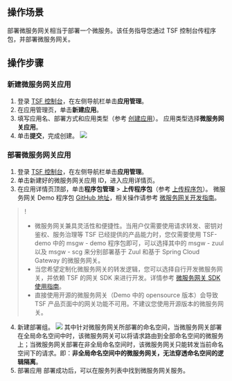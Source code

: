 ## 操作场景
部署微服务网关相当于部署一个微服务。该任务指导您通过 TSF 控制台传程序包，并部署微服务网关。

## 操作步骤
### 新建微服务网关应用
1. 登录 [TSF 控制台](https://console.cloud.tencent.com/tsf)，在左侧导航栏单击**应用管理**。
2. 在应用管理页，单击**新建应用**。
3. 填写应用名、部署方式和应用类型（参考 [创建应用](https://cloud.tencent.com/document/product/649/13686)）。
 应用类型选择**微服务网关应用**。
4. 单击**提交**，完成创建。
![](https://main.qcloudimg.com/raw/59b5a97f112aa95cf82e9b328ede47b0.png)


### 部署微服务网关应用
1. 登录 [TSF 控制台](https://console.cloud.tencent.com/tsf)，在左侧导航栏单击**应用管理**。
2. 单击新建好的微服务网关应用 ID，进入应用详情页。
3. 在应用详情页顶部，单击**程序包管理** > **上传程序包**（参考 [上传程序包](https://cloud.tencent.com/document/product/649/15526)）。
微服务网关 Demo 程序包 [GitHub 地址](https://github.com/tencentyun/tsf-simple-demo )，相关操作请参考 [微服务网关开发指南](https://cloud.tencent.com/document/product/649/40428)。
>!
>- 微服务网关兼具灵活性和便捷性。当用户仅需要使用请求转发、密钥对鉴权、服务治理等 TSF 已经提供的产品能力时，您仅需要使用 TSF-demo 中的 msgw - demo 程序包即可，可以选择其中的 msgw - zuul 以及 msgw - scg 来分别部署基于 Zuul 和基于 Spring Cloud Gateway 的微服务网关。
>- 当您希望定制化微服务网关的转发逻辑，您可以选择自行开发微服务网关，并依赖 TSF 的网关 SDK 来进行开发。详情参考 [微服务网关 SDK 使用指南](https://cloud.tencent.com/document/product/649/40428)。
>- 直接使用开源的微服务网关（Demo 中的 opensource 版本）会导致 TSF 产品页面中的网关功能不可用。不建议您使用开源版本的微服务网关。
4. 新建部署组。
![](https://main.qcloudimg.com/raw/1e9123ce3c597e8cda305e10a1e672d0.png)
其中针对微服务网关所部署的命名空间，当微服务网关部署在全局命名空间中时，该微服务网关可以将请求路由到全部命名空间的微服务上；当微服务网关部署在非全局命名空间时，该微服务网关只能转发当前命名空间下的请求。即：**非全局命名空间中的微服务网关，无法穿透命名空间的逻辑隔离**。
5. 部署应用
   部署成功后，可以在服务列表中找到微服务网关服务。
